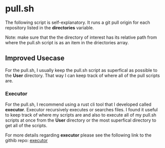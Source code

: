 # pull.sh

The following script is self-explanatory. It runs a git pull origin for each
repository listed in the **directories** variable.

Note: make sure that the the directory of interest has its relative path from
where the pull.sh script is as an item in the driectories array.

## Improved Usecase

For the pull.sh, I usually keep the pull.sh script as superfical as possible
to the **User** directory. That way I can keep track of where all of the pull
scripts are.

### Executor

For the pull.sh, I recommend using a rust cli tool that I developed
called **executor**. Executor recursively executes or searches files. I found it
useful to keep track of where my scripts are and also to execute all of my pull.sh
scripts at once from the **User** directory or the most superfical
directory to get all of the scripts.

For more details regarding **executor** please see the following link
to the githib repo: [executor](https://github.com/jozhw/executor)
